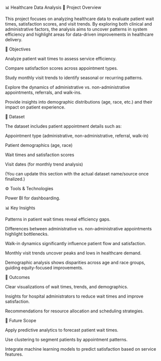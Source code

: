 📊 Healthcare Data Analysis
📌 Project Overview

This project focuses on analyzing healthcare data to evaluate patient wait times, satisfaction scores, and visit trends. By exploring both clinical and administrative factors, the analysis aims to uncover patterns in system efficiency and highlight areas for data-driven improvements in healthcare delivery.

🎯 Objectives

Analyze patient wait times to assess service efficiency.

Compare satisfaction scores across appointment types.

Study monthly visit trends to identify seasonal or recurring patterns.

Explore the dynamics of administrative vs. non-administrative appointments, referrals, and walk-ins.

Provide insights into demographic distributions (age, race, etc.) and their impact on patient experience.

📂 Dataset

The dataset includes patient appointment details such as:

Appointment type (administrative, non-administrative, referral, walk-in)

Patient demographics (age, race)

Wait times and satisfaction scores

Visit dates (for monthly trend analysis)

(You can update this section with the actual dataset name/source once finalized.)

⚙️ Tools & Technologies

Power BI for dashboarding.

📊 Key Insights

Patterns in patient wait times reveal efficiency gaps.

Differences between administrative vs. non-administrative appointments highlight bottlenecks.

Walk-in dynamics significantly influence patient flow and satisfaction.

Monthly visit trends uncover peaks and lows in healthcare demand.

Demographic analysis shows disparities across age and race groups, guiding equity-focused improvements.

🚀 Outcomes

Clear visualizations of wait times, trends, and demographics.

Insights for hospital administrators to reduce wait times and improve satisfaction.

Recommendations for resource allocation and scheduling strategies.

📌 Future Scope

Apply predictive analytics to forecast patient wait times.

Use clustering to segment patients by appointment patterns.

Integrate machine learning models to predict satisfaction based on service features.
